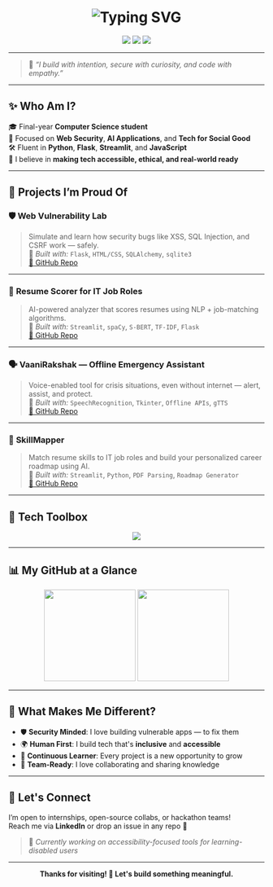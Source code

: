 <!-- Animated waving hand -->
<h1 align="center">
  <img src="https://readme-typing-svg.herokuapp.com?font=Fira+Code&pause=1000&color=F76C6C&vCenter=true&width=435&lines=Hi+there%2C+I'm+Subuhana+B+%F0%9F%91%8B;CS+Student+%7C+Web+%7C+AI+%7C+Security;Welcome+to+my+creative+tech+space!+🌻" alt="Typing SVG" />
</h1>

<p align="center">
  <img src="https://img.shields.io/badge/GitHub-subuhana2303-blueviolet?logo=github" />
  <img src="https://img.shields.io/badge/LinkedIn-Connect-blue?logo=linkedin" />
  <img src="https://img.shields.io/badge/Portfolio-Coming%20Soon-orange?logo=google-chrome" />
</p>

---

> 🌼 _“I build with intention, secure with curiosity, and code with empathy.”_

---

## ✨ Who Am I?

🎓 Final-year **Computer Science student**  
🔐 Focused on **Web Security**, **AI Applications**, and **Tech for Social Good**  
🛠️ Fluent in **Python**, **Flask**, **Streamlit**, and **JavaScript**  
🎯 I believe in **making tech accessible, ethical, and real-world ready**

---

## 🚀 Projects I’m Proud Of

### 🛡️ **Web Vulnerability Lab**
> Simulate and learn how security bugs like XSS, SQL Injection, and CSRF work — safely.  
🔧 *Built with:* `Flask`, `HTML/CSS`, `SQLAlchemy`, `sqlite3`  
[🔗 GitHub Repo](https://github.com/subuhana2303/Web_Vulnerablity_Lab)

---

### 📄 **Resume Scorer for IT Job Roles**
> AI-powered analyzer that scores resumes using NLP + job-matching algorithms.  
🔧 *Built with:* `Streamlit`, `spaCy`, `S-BERT`, `TF-IDF`, `Flask`  
[🔗 GitHub Repo](https://github.com/subuhana2303/Resume_Score_Analyzer)

---

### 🗣️ **VaaniRakshak — Offline Emergency Assistant**
> Voice-enabled tool for crisis situations, even without internet — alert, assist, and protect.  
🔧 *Built with:* `SpeechRecognition`, `Tkinter`, `Offline APIs`, `gTTS`  
[🔗 GitHub Repo](https://github.com/subuhana2303/VaaniRakshak_Offline)

---

### 🧭 **SkillMapper**
> Match resume skills to IT job roles and build your personalized career roadmap using AI.  
🔧 *Built with:* `Streamlit`, `Python`, `PDF Parsing`, `Roadmap Generator`  
[🔗 GitHub Repo](https://github.com/subuhana2303/SkillMapper)

---

## 🧠 Tech Toolbox

<p align="center">
  <img src="https://skillicons.dev/icons?i=python,flask,streamlit,sqlite,html,css,js,git,vscode,github&perline=8" />
</p>

---

## 📊 My GitHub at a Glance

<p align="center">
  <img src="https://github-readme-stats.vercel.app/api?username=subuhana2303&show_icons=true&theme=gruvbox&hide_border=true" height="180">
  <img src="https://github-readme-stats.vercel.app/api/top-langs/?username=subuhana2303&layout=compact&theme=gruvbox&hide_border=true" height="180">
</p>

---

## 🧩 What Makes Me Different?

- 🛡️ **Security Minded**: I love building vulnerable apps — to fix them
- 🌍 **Human First**: I build tech that's **inclusive** and **accessible**
- 🔁 **Continuous Learner**: Every project is a new opportunity to grow
- 🤝 **Team-Ready**: I love collaborating and sharing knowledge

---

## 💬 Let's Connect

I’m open to internships, open-source collabs, or hackathon teams!  
Reach me via **LinkedIn** or drop an issue in any repo 💌

> 📌 *Currently working on accessibility-focused tools for learning-disabled users*

---

<p align="center"><b>Thanks for visiting! 🌸 Let's build something meaningful.</b></p>
